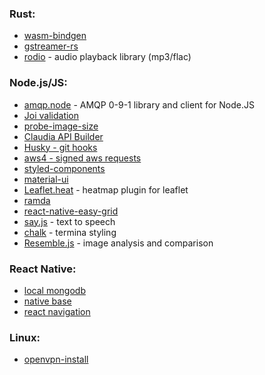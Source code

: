 ### Rust:
* [wasm-bindgen](https://github.com/rustwasm/wasm-bindgen)
* [gstreamer-rs](https://github.com/sdroege/gstreamer-rs)
* [rodio](https://github.com/tomaka/rodio) - audio playback library (mp3/flac)

### Node.js/JS:
* [amqp.node](https://github.com/squaremo/amqp.node) - AMQP 0-9-1 library and client for Node.JS 
* [Joi validation](https://github.com/hapijs/joi)
* [probe-image-size](https://github.com/nodeca/probe-image-size)
* [Claudia API Builder](https://github.com/claudiajs/claudia-api-builder)
* [Husky - git hooks](https://github.com/typicode/husky)
* [aws4 - signed aws requests](https://github.com/mhart/aws4)
* [styled-components](https://github.com/styled-components/styled-components)
* [material-ui](https://github.com/mui-org/material-ui)
* [Leaflet.heat](https://github.com/Leaflet/Leaflet.heat) - heatmap plugin for leaflet
* [ramda](https://github.com/ramda/ramda)
* [react-native-easy-grid](https://github.com/GeekyAnts/react-native-easy-grid)
* [say.js](https://github.com/Marak/say.js) - text to speech
* [chalk](https://github.com/chalk/chalk) - termina styling
* [Resemble.js](https://github.com/HuddleEng/Resemble.js) - image analysis and comparison


### React Native:
* [local mongodb](https://github.com/antoniopresto/react-native-local-mongodb)
* [native base](https://github.com/GeekyAnts/NativeBase)
* [react navigation](https://github.com/react-navigation/react-navigation)


### Linux:
* [openvpn-install](https://github.com/Nyr/openvpn-install)
